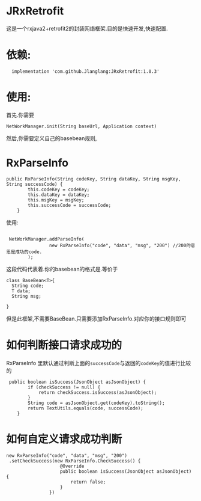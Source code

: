 # JRxRetrofit

这是一个rxjava2+retrofit2的封装网络框架.目的是快速开发,快速配置.


# 依赖:

```
  implementation 'com.github.Jlanglang:JRxRetrofit:1.0.3'
```


# 使用:

首先.你需要

```
NetWorkManager.init(String baseUrl, Application context)
```


然后,你需要定义自己的basebean规则,

# RxParseInfo
```
public RxParseInfo(String codeKey, String dataKey, String msgKey, String successCode) {
        this.codeKey = codeKey;
        this.dataKey = dataKey;
        this.msgKey = msgKey;
        this.successCode = successCode;
    }
```

使用:
```

 NetWorkManager.addParseInfo(
                new RxParseInfo("code", "data", "msg", "200") //200的意思是成功的code.
        );

```

这段代码代表着.你的basebean的格式是.等价于
```
class BaseBean<T>{
  String code;
  T data;
  String msg;

}

```

但是此框架,不需要BaseBean.只需要添加RxParseInfo.对应你的接口规则即可



# 如何判断接口请求成功的

RxParseInfo 里默认通过判断上面的`successCode`与返回的`codeKey`的值进行比较的

```
 public boolean isSuccess(JsonObject asJsonObject) {
        if (checkSuccess != null) {
            return checkSuccess.isSuccess(asJsonObject);
        }
        String code = asJsonObject.get(codeKey).toString();
        return TextUtils.equals(code, successCode);
    }
```

# 如何自定义请求成功判断
```
new RxParseInfo("code", "data", "msg", "200")
 .setCheckSuccess(new RxParseInfo.CheckSuccess() {
                    @Override
                    public boolean isSuccess(JsonObject asJsonObject) {
                        return false;
                    }
                })

```


